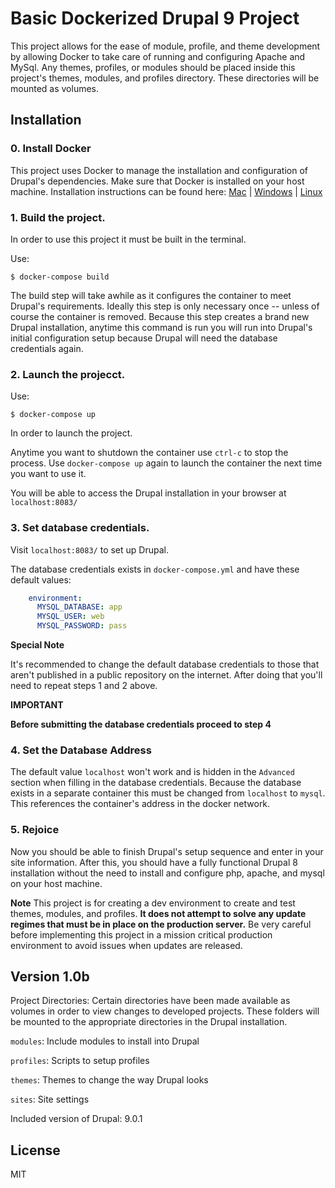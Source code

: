 # Basic Dockerized Drupal 9 Project

This project allows for the ease of module, profile, and theme development by allowing Docker to take care of running and configuring Apache and MySql. Any themes, profiles, or modules should be placed inside this project's themes, modules, and profiles directory. These directories will be mounted as volumes.

## Installation

### 0. Install Docker
This project uses Docker to manage the installation and configuration of Drupal's dependencies. Make sure that Docker is installed on your host machine. Installation instructions can be found here: [Mac](https://docs.docker.com/v17.12/docker-for-mac/install/)  |  [Windows](https://docs.docker.com/docker-for-windows/install/)  |  [Linux](https://docs.docker.com/install/linux/docker-ce/ubuntu/)

### 1. Build the project.

In order to use this project it must be built in the terminal. 

Use:

```
$ docker-compose build
```

The build step will take awhile as it configures the container to meet Drupal's requirements. Ideally this step is only necessary once -- unless of course the container is removed. Because this step creates a brand new Drupal installation, anytime this command is run you will run into Drupal's initial configuration setup because Drupal will need the database credentials again.

### 2. Launch the projecct.

Use:

```
$ docker-compose up
```

In order to launch the project. 

Anytime you want to shutdown the container use `ctrl-c` to stop the process. Use `docker-compose up` again to launch the container the next time you want to use it.

You will be able to access the Drupal installation in your browser at `localhost:8083/`

### 3. Set database credentials.

Visit `localhost:8083/` to set up Drupal.

The database credentials exists in `docker-compose.yml` and have these default values: 

```yml
    environment:
      MYSQL_DATABASE: app
      MYSQL_USER: web
      MYSQL_PASSWORD: pass
```

**Special Note**

It's recommended to change the default database credentials to those that aren't published in a public repository on the internet. After doing that you'll need to repeat steps 1 and 2 above.

**IMPORTANT**

**Before submitting the database credentials proceed to step 4**

### 4. Set the Database Address
The default value `localhost` won't work and is hidden in the `Advanced` section when filling in the database credentials.
Because the database exists in a separate container this must be changed from `localhost` to `mysql`. This references the container's address in the docker network.

### 5. Rejoice
Now you should be able to finish Drupal's setup sequence and enter in your site information. 
After this, you should have a fully functional Drupal 8 installation without the need to install and configure php, apache, and mysql on your host machine. 

**Note**
This project is for creating a dev environment to create and test themes, modules, and profiles. **It does not attempt to solve any update regimes that must be in place on the production server.** Be very careful before implementing this project in a mission critical production environment to avoid issues when updates are released.


## Version 1.0b
Project Directories:
Certain directories have been made available as volumes in order to view changes to developed projects. These folders will be mounted to the appropriate directories in the Drupal installation.

`modules`: Include modules to install into Drupal

`profiles`: Scripts to setup profiles

`themes`: Themes to change the way Drupal looks

`sites`: Site settings

Included version of Drupal: 9.0.1

## License
MIT